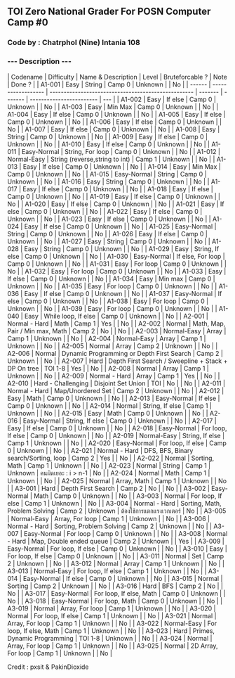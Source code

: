 ## TOI Zero National Grader For POSN Computer Camp #0

### Code by : Chatrphol (Nine) Intania 108

### --- Description ---
| Codename | Difficulty             | Name & Description                                              | Level  | Bruteforcable ? | Note            | Done ? |
| A1-001 | Easy               | String                                              | Camp 0  | Unknown |                          | No  |
| ------ | ------------------ | --------------------------------------------------- | ------- | ------- | ------------------------ | --- |
| A1-002 | Easy               | If else                                             | Camp 0  | Unknown |                          | No  |
| A1-003 | Easy               | Min Max                                             | Camp 0  | Unknown |                          | No  |
| A1-004 | Easy               | If else                                             | Camp 0  | Unknown |                          | No  |
| A1-005 | Easy               | If else                                             | Camp 0  | Unknown |                          | No  |
| A1-006 | Easy               | If else                                             | Camp 0  | Unknown |                          | No  |
| A1-007 | Easy               | If else                                             | Camp 0  | Unknown |                          | No  |
| A1-008 | Easy               | String                                              | Camp 0  | Unknown |                          | No  |
| A1-009 | Easy               | If else                                             | Camp 0  | Unknown |                          | No  |
| A1-010 | Easy               | If else                                             | Camp 0  | Unknown |                          | No  |
| A1-011 | Easy-Normal        | String, For loop                                    | Camp 0  | Unknown |                          | No  |
| A1-012 | Normal-Easy        | String (reverse,string to int)                      | Camp 1  | Unknown |                          | No  |
| A1-013 | Easy               | If else                                             | Camp 0  | Unknown |                          | No  |
| A1-014 | Easy               | Min Max                                             | Camp 0  | Unknown |                          | No  |
| A1-015 | Easy-Normal        | String                                              | Camp 0  | Unknown |                          | No  |
| A1-016 | Easy               | String                                              | Camp 0  | Unknown |                          | No  |
| A1-017 | Easy               | If else                                             | Camp 0  | Unknown |                          | No  |
| A1-018 | Easy               | If else                                             | Camp 0  | Unknown |                          | No  |
| A1-019 | Easy               | If else                                             | Camp 0  | Unknown |                          | No  |
| A1-020 | Easy               | If else                                             | Camp 0  | Unknown |                          | No  |
| A1-021 | Easy               | If else                                             | Camp 0  | Unknown |                          | No  |
| A1-022 | Easy               | If else                                             | Camp 0  | Unknown |                          | No  |
| A1-023 | Easy               | If else                                             | Camp 0  | Unknown |                          | No  |
| A1-024 | Easy               | If else                                             | Camp 0  | Unknown |                          | No  |
| A1-025 | Easy-Normal        | String                                              | Camp 0  | Unknown |                          | No  |
| A1-026 | Easy               | If else                                             | Camp 0  | Unknown |                          | No  |
| A1-027 | Easy               | String                                              | Camp 0  | Unknown |                          | No  |
| A1-028 | Easy               | String                                              | Camp 0  | Unknown |                          | No  |
| A1-029 | Easy               | String, If else                                     | Camp 0  | Unknown |                          | No  |
| A1-030 | Easy-Normal        | If else, For loop                                   | Camp 0  | Unknown |                          | No  |
| A1-031 | Easy               | For loop                                            | Camp 0  | Unknown |                          | No  |
| A1-032 | Easy               | For loop                                            | Camp 0  | Unknown |                          | No  |
| A1-033 | Easy               | If else                                             | Camp 0  | Unknown |                          | No  |
| A1-034 | Easy               | Min max                                             | Camp 0  | Unknown |                          | No  |
| A1-035 | Easy               | For loop                                            | Camp 0  | Unknown |                          | No  |
| A1-036 | Easy               | If else                                             | Camp 0  | Unknown |                          | No  |
| A1-037 | Easy-Normal        | If else                                             | Camp 0  | Unknown |                          | No  |
| A1-038 | Easy               | For loop                                            | Camp 0  | Unknown |                          | No  |
| A1-039 | Easy               | For loop                                            | Camp 0  | Unknown |                          | No  |
| A1-040 | Easy               | While loop, If else                                 | Camp 0  | Unknown |                          | No  |
| A2-001 | Normal - Hard      | Math                                                | Camp 1  | Yes     |                          | No  |
| A2-002 | Normal             | Math, Map, Pair / Min max, Math                     | Camp 2  | No      |                          | No  |
| A2-003 | Normal-Easy        | Array                                               | Camp 1  | Unknown |                          | No  |
| A2-004 | Normal-Easy        | Array                                               | Camp 1  | Unknown |                          | No  |
| A2-005 | Normal             | Array                                               | Camp 2  | Unknown |                          | No  |
| A2-006 | Normal             | Dynamic Programming or Depth First Search           | Camp 2  | Unknown |                          | No |
| A2-007 | Hard               | Depth First Search / Sweepline + Stack + DP On tree | TOI 1-8 | Yes     |                          | No |
| A2-008 | Normal             | Array                                               | Camp 1  | Unknown |                          | No  |
| A2-009 | Normal - Hard      | Array                                               | Camp 1  | Yes     |                          | No  |
| A2-010 | Hard - Challenging | Disjoint Set Union                                  | TOI     | No      |                          | No |
| A2-011 | Normal - Hard      | Map/Unordered Set                                   | Camp 2  | Unknown |                          | No  |
| A2-012 | Easy               | Math                                                | Camp 0  | Unknown |                          | No  |
| A2-013 | Easy-Normal        | If else                                             | Camp 0  | Unknown |                          | No  |
| A2-014 | Normal             | String, If else                                     | Camp 1  | Unknown |                          | No  |
| A2-015 | Easy               | Math                                                | Camp 0  | Unknown |                          | No  |
| A2-016 | Easy-Normal        | String, If else                                     | Camp 0  | Unknown |                          | No  |
| A2-017 | Easy               | If else                                             | Camp 0  | Unknown |                          | No  |
| A2-018 | Easy-Normal        | For loop, If else                                   | Camp 0  | Unknown |                          | No  |
| A2-019 | Normal-Easy        | String, If else                                     | Camp 1  | Unknown |                          | No  |
| A2-020 | Easy-Normal        | For loop, If else                                   | Camp 0  | Unknown |                          | No  |
| A2-021 | Normal - Hard      | DFS, BFS, Binary search/Sorting, loop               | Camp 2  | Yes     |                          | No  |
| A2-022 | Normal             | Sorting, Math                                       | Camp 1  | Unknown |                          | No  |
| A2-023 | Normal             | String                                              | Camp 1  | Unknown | คนผิดเยอะ : i > n-1      | No  |
| A2-024 | Normal             | Math                                                | Camp 1  | Unknown |                          | No  |
| A2-025 | Normal             | Array, Math                                         | Camp 1  | Unknown |                          | No  |
| A3-001 | Hard               | Depth First Search                                  | Camp 2  | No      |                          | No |
| A3-002 | Easy-Normal        | Math                                                | Camp 0  | Unknown |                          | No  |
| A3-003 | Normal             | For loop, If else                                   | Camp 1  | Unknown |                          | No  |
| A3-004 | Normal - Hard      | Sorting, Math, Problem Solving                      | Camp 2  | Unknown | ต้องใช้การแตกแรงเวกเตอร์ | No  |
| A3-005 | Normal-Easy        | Array, For loop                                     | Camp 1  | Unknown |                          | No  |
| A3-006 | Normal - Hard      | Sorting, Problem Solving                            | Camp 2  | Unknown |                          | No  |
| A3-007 | Easy-Normal        | For loop                                            | Camp 0  | Unknown |                          | No  |
| A3-008 | Normal - Hard      | Map, Double ended queue                             | Camp 2  | Unknown |                          | Yes |
| A3-009 | Easy-Normal        | For loop, If else                                   | Camp 0  | Unknown |                          | No  |
| A3-010 | Easy               | For loop, If else                                   | Camp 0  | Unknown |                          | No  |
| A3-011 | Normal             | Set                                                 | Camp 2  | Unknown |                          | No  |
| A3-012 | Normal             | Array                                               | Camp 1  | Unknown |                          | No  |
| A3-013 | Normal-Easy        | For loop, If else                                   | Camp 1  | Unknown |                          | No  |
| A3-014 | Easy-Normal        | If else                                             | Camp 0  | Unknown |                          | No  |
| A3-015 | Normal             | Sorting                                             | Camp 2  | Unknown |                          | No  |
| A3-016 | Hard               | BFS                                                 | Camp 2  | No      |                          | No  |
| A3-017 | Easy-Normal        | For loop, If else, Math                             | Camp 0  | Unknown |                          | No  |
| A3-018 | Easy-Normal        | For loop, Math                                      | Camp 0  | Unknown |                          | No  |
| A3-019 | Normal             | Array, For loop                                     | Camp 1  | Unknown |                          | No  |
| A3-020 | Normal             | For loop, If else                                   | Camp 1  | Unknown |                          | No  |
| A3-021 | Normal             | Array, For loop                                     | Camp 1  | Unknown |                          | No  |
| A3-022 | Normal-Easy        | For loop, If else, Math                             | Camp 1  | Unknown |                          | No  |
| A3-023 | Hard               | Primes, Dynamic Programming                         | TOI 1-8 | Unknown |                          | No |
| A3-024 | Normal             | Array, For loop                                     | Camp 1  | Unknown |                          | No  |
| A3-025 | Normal             | 2D Array, For loop                                  | Camp 1  | Unknown |                          | No  |

Credit : pxsit & PakinDioxide

